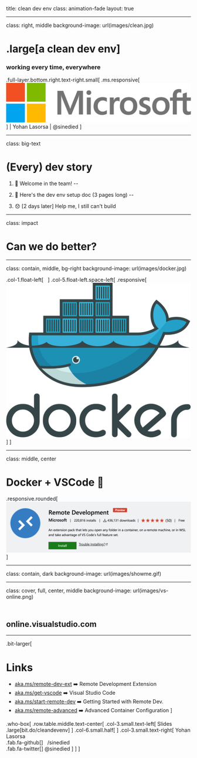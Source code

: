 title: clean dev env
class: animation-fade
layout: true

<!-- 
Un environnement de dev propre et qui marche a tout les coups!

Vous n'avez jamais rêvé de pouvoir cloisonner parfaitement l'environnement
de chaque projet? Et de pouvoir le partager facilement, pour ne rien avoir à
faire lorsqu'un nouvel arrivant débarque sur votre projet?

C'est maintenant possible avec l'extension Remote Development de Visual Studio
Code! Venez découvrir comment tout ca fonctionne en live, et tout ca en gardant
ma machine propre :)

1. Slides
2. cd demo/donet
3. code-insiders .
4. disable all ext workspace + enable only remote dev extension
5. show icon in bottom left
6. add dev container for .net 2.1
7. show dockerfile
8. show .devcontainer config
9. init dotnet: dotnet new webapi
10: dotnet run, url https://localhost:5001/api/values
11. oups, port not exposed! -> forward port
12. show port to enable in .devcontainer config
13. talk about extension
bonus: show SSH remote extension

-->

---
class: right, middle
background-image: url(images/clean.jpg)
# .large[a **clean** dev env]
### working every time, everywhere
<!-- ### with Remote Development Extension -->

.full-layer.bottom.right.text-right.small[
  .ms.responsive[![](images/ms-full-logo.svg)]
  |
  Yohan Lasorsa
  |
  @sinedied
]

---
class: big-text
# (Every) dev story

1. 🎉 Welcome in the team!
--

2. 📘 Here's the dev env setup doc (3 pages long)
--

3. 😞 [2 days later] Help me, I still can't build

---
class: impact
# Can we do better?

---
class: contain, middle, bg-right
background-image: url(images/docker.jpg)

.col-1.float-left[
  &nbsp;
]
.col-5.float-left.space-left[
  .responsive[![](images/docker-logo.svg)]
]

---
class: middle, center
# ️Docker + VSCode ️💙
.responsive.rounded[![](images/remote-dev.png)]

---
class: contain, dark
background-image: url(images/showme.gif)

---

class: cover, full, center, middle
background-image: url(images/vs-online.png)

## <br>online.visualstudio.com

---

.bit-larger[
# Links

- [aka.ms/remote-dev-ext](https://marketplace.visualstudio.com/items?itemName=ms-vscode-remote.vscode-remote-extensionpack&WT.mc_id=meetup-event-yolasorsa) ➡️ Remote Development Extension
- [aka.ms/get-vscode](https://code.visualstudio.com?WT.mc_id=meetup-event-yolasorsa) ➡️ Visual Studio Code
- [aka.ms/start-remote-dev](https://code.visualstudio.com/docs/remote/containers#_getting-started?WT.mc_id=meetup-event-yolasorsa) ➡️ Getting Started with Remote Dev.
- [aka.ms/remote-advanced](https://code.visualstudio.com/docs/remote/containers-advanced?WT.mc_id=meetup-event-yolasorsa) ➡️ Advanced Container Configuration
]

.who-box[
  .row.table.middle.text-center[
  .col-3.small.text-left[
  Slides
  .large[bit.do/cleandevenv]
  ]
  .col-6.small.half[
  ]
  .col-3.small.text-right[
  Yohan Lasorsa<br>
  .fab.fa-github[] &nbsp;&nbsp;/sinedied<br>
  .fab.fa-twitter[] @sinedied
  ]
  ]
]
